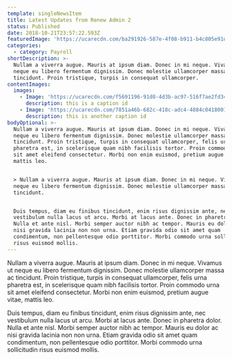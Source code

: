 ```yaml
---
template: singleNewsItem
title: Latest Updates from Renew Admin 2
status: Published
date: 2018-10-21T23:57:22.593Z
featuredImage: 'https://ucarecdn.com/ba291926-587e-4f08-b911-b4c805e91d45/'
categories:
  - category: Payroll
shortDescription: >-
  Nullam a viverra augue. Mauris at ipsum diam. Donec in mi neque. Vivamus ut
  neque eu libero fermentum dignissim. Donec molestie ullamcorper massa ac
  tincidunt. Proin tristique, turpis in consequat ullamcorper.
contentImages:
  images:
    - Image: 'https://ucarecdn.com/f5691196-91d0-4d3b-ac97-516f7ae2fd34/'
      description: this is a caption id
    - Image: 'https://ucarecdn.com/7851a46b-682c-418c-adc4-4884c0418001/'
      description: this is another caption id
bodyOptional: >-
  Nullam a viverra augue. Mauris at ipsum diam. Donec in mi neque. Vivamus ut
  neque eu libero fermentum dignissim. Donec molestie ullamcorper massa ac
  tincidunt. Proin tristique, turpis in consequat ullamcorper, felis urna
  pharetra est, in scelerisque quam nibh facilisis tortor. Proin commodo urna
  sit amet eleifend consectetur. Morbi non enim euismod, pretium augue vitae,
  mattis leo.


  > Nullam a viverra augue. Mauris at ipsum diam. Donec in mi neque. Vivamus ut
  neque eu libero fermentum dignissim. Donec molestie ullamcorper massa ac
  tincidunt.


  Duis tempus, diam eu finibus tincidunt, enim risus dignissim ante, nec
  vestibulum nulla lacus ut arcu. Morbi at lacus ante. Donec in pharetra dolor.
  Nulla et ante nisl. Morbi semper auctor nibh ac tempor. Mauris eu dolor ac
  nisi gravida lacinia non non urna. Etiam gravida odio sit amet quam
  condimentum, non pellentesque odio porttitor. Morbi commodo urna sollicitudin
  risus euismod mollis.
---
```


Nullam a viverra augue. Mauris at ipsum diam. Donec in mi neque. Vivamus ut neque eu libero fermentum dignissim. Donec molestie ullamcorper massa ac tincidunt. Proin tristique, turpis in consequat ullamcorper, felis urna pharetra est, in scelerisque quam nibh facilisis tortor. Proin commodo urna sit amet eleifend consectetur. Morbi non enim euismod, pretium augue vitae, mattis leo.

Duis tempus, diam eu finibus tincidunt, enim risus dignissim ante, nec vestibulum nulla lacus ut arcu. Morbi at lacus ante. Donec in pharetra dolor. Nulla et ante nisl. Morbi semper auctor nibh ac tempor. Mauris eu dolor ac nisi gravida lacinia non non urna. Etiam gravida odio sit amet quam condimentum, non pellentesque odio porttitor. Morbi commodo urna sollicitudin risus euismod mollis.
